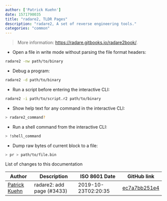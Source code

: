 ```yaml
---
author: ['Patrick Kuehn']
date: 1571790035
title: "radare2, TLDR Pages"
description: "radare2, A set of reverse engineering tools."
categories: "common"
---
```

> More information: <https://radare.gitbooks.io/radare2book/>.

- Open a file in write mode without parsing the file format headers:

```bash
radare2 -nw path/to/binary
```

- Debug a program:

```bash
radare2 -d path/to/binary
```

- Run a script before entering the interactive CLI:

```bash
radare2 -i path/to/script.r2 path/to/binary
```

- Show help text for any command in the interactive CLI:

```bash
> radare2_command?
```

- Run a shell command from the interactive CLI:

```bash
> !shell_command
```

- Dump raw bytes of current block to a file:

```bash
> pr > path/to/file.bin
```
List of changes to this documentation


Author | Description | ISO 8601 Date | GitHub link
------|-----|-----|-----
[Patrick Kuehn](mailto:pkpatrickkuehn@googlemail.com) | radare2: add page (#3433) | 2019-10-23T02:20:35 | [ec7a7bb251e4](https://github.com/tldr-pages/tldr/commit/ec7a7bb251e47bf77ba313941252ddfb6d356e93)

